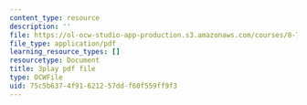 ```yaml
---
content_type: resource
description: ''
file: https://ol-ocw-studio-app-production.s3.amazonaws.com/courses/8-701-introduction-to-nuclear-and-particle-physics-fall-2020/75c5b6374f91621257ddf60f559ff9f3_wB5BYYEOPVA.pdf
file_type: application/pdf
learning_resource_types: []
resourcetype: Document
title: 3play pdf file
type: OCWFile
uid: 75c5b637-4f91-6212-57dd-f60f559ff9f3
---
```

